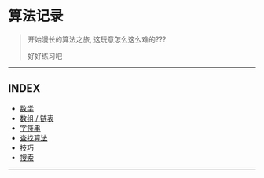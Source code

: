 # 算法记录

> 开始漫长的算法之旅, 这玩意怎么这么难的???
> 
> 好好练习吧

---
## INDEX

- [数学](./Algo_Record/math.md)
- [数组 / 链表](./Algo_Record/array.md)
- [字符串](./Algo_Record/string.md)
- [查找算法](./Algo_Record/seek.md)
- [技巧](./Algo_Record/skill.md)
- [搜索](./Algo_Record/search.md)

---


